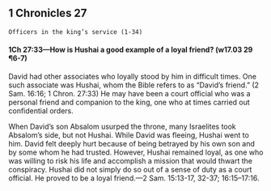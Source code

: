 ## 1 Chronicles 27

```
Officers in the king’s service (1-34)
```

#### 1Ch 27:33​—How is Hushai a good example of a loyal friend? (w17.03 29 ¶6-7)

David had other associates who loyally stood by him in difficult times. One such associate was Hushai, whom the Bible refers to as “David’s friend.” (2 Sam. 16:16; 1 Chron. 27:33) He may have been a court official who was a personal friend and companion to the king, one who at times carried out confidential orders.

When David’s son Absalom usurped the throne, many Israelites took Absalom’s side, but not Hushai. While David was fleeing, Hushai went to him. David felt deeply hurt because of being betrayed by his own son and by some whom he had trusted. However, Hushai remained loyal, as one who was willing to risk his life and accomplish a mission that would thwart the conspiracy. Hushai did not simply do so out of a sense of duty as a court official. He proved to be a loyal friend.—2 Sam. 15:13-17, 32-37; 16:15–17:16.
